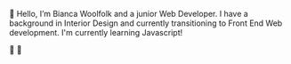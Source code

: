 👋 Hello, I’m Bianca Woolfolk and a junior Web Developer.
I have a background in Interior Design and currently transitioning to Front End Web development.
I'm currently learning Javascript!
  

👀 
🌱 




